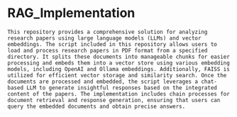 # RAG_Implementation

    This repository provides a comprehensive solution for analyzing research papers using large language models (LLMs) and vector embeddings. The script included in this repository allows users to load and process research papers in PDF format from a specified directory. It splits these documents into manageable chunks for easier processing and embeds them into a vector store using various embedding models, including OpenAI and Ollama embeddings. Additionally, FAISS is utilized for efficient vector storage and similarity search. Once the documents are processed and embedded, the script leverages a chat-based LLM to generate insightful responses based on the integrated content of the papers. The implementation includes chain processes for document retrieval and response generation, ensuring that users can query the embedded documents and obtain precise answers.
